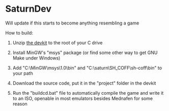 # SaturnDev
Will update if this starts to become anything resembling a game

How to build:

1. Unzip [the devkit](https://drive.google.com/open?id=1fNIpJq4SX3QqZwSqC3Io8WP0JuNb7Rh5) to the root of your C drive

2. Install MinGW's "msys" package (or find some other way to get GNU Make under Windows)

3. Add "C:\MinGW\msys\1.0\bin" and "C:\saturn\SH_COFF\sh-coff\bin" to your path

4. Download the source code, put it in the "project" folder in the devkit

5. Run the "buildcd.bat" file to automatically compile the game and write it to an ISO, openable in most emulators besides Mednafen for some reason